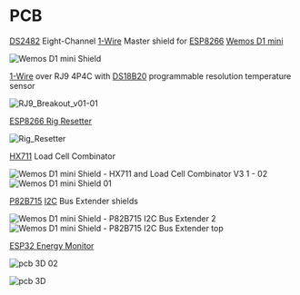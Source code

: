 # PCB
[DS2482](http://www.farnell.com/datasheets/47981.pdf) Eight-Channel [1-Wire](https://en.wikipedia.org/wiki/1-Wire) Master shield for [ESP8266](https://en.wikipedia.org/wiki/ESP8266) [Wemos D1 mini](https://www.wemos.cc/en/latest/d1/d1_mini.html)

![Wemos D1 mini Shield](https://user-images.githubusercontent.com/55367064/134286157-6147d568-be3d-4c13-a070-b799feca35d0.png)

[1-Wire](https://en.wikipedia.org/wiki/1-Wire) over RJ9 4P4C with [DS18B20](https://datasheets.maximintegrated.com/en/ds/DS18B20.pdf) programmable resolution 
temperature sensor

![RJ9_Breakout_v01-01](https://user-images.githubusercontent.com/55367064/134286176-ec0bee38-9049-4520-8645-2bae7f36118d.png)

[ESP8266 Rig Resetter](https://github.com/kbhse/ESP8266_RigResetter_v6)

![Rig_Resetter](https://user-images.githubusercontent.com/55367064/134286322-965caed0-8673-4df3-9ec5-e381db3574b8.png)

[HX711](https://www.digikey.com/htmldatasheets/production/1836471/0/0/1/hx711.html) Load Cell Combinator

![Wemos D1 mini Shield - HX711 and Load Cell Combinator V3 1 - 02](https://user-images.githubusercontent.com/55367064/134286440-deb037f8-a4e4-4e16-8f7d-a88256734374.png)
![Wemos D1 mini Shield 01](https://user-images.githubusercontent.com/55367064/134286445-45db4545-1d9d-4701-bd98-1b7ef9f5c7ff.png)

[P82B715](https://www.ti.com/lit/ds/symlink/p82b715.pdf?ts=1632284669991) [I2C](https://en.wikipedia.org/wiki/I%C2%B2C) Bus Extender shields

![Wemos D1 mini Shield - P82B715 I2C Bus Extender 2](https://user-images.githubusercontent.com/55367064/134286519-8ff6150e-4e3a-4406-8728-54fcee6ff3cf.png)
![Wemos D1 mini Shield - P82B715 I2C Bus Extender top](https://user-images.githubusercontent.com/55367064/134286525-dc9701f4-754a-47b1-ae54-776b6177f0f1.png)

[ESP32 Energy Monitor](https://github.com/kbhse/EnergyMonitor)

![pcb 3D 02](https://user-images.githubusercontent.com/55367064/134436063-5fa53e90-02ef-47a1-abd3-d29a2ed3c87d.png)

![pcb 3D](https://user-images.githubusercontent.com/55367064/134455781-47e2459b-91b4-4398-8e52-cd7c597087ab.png)
